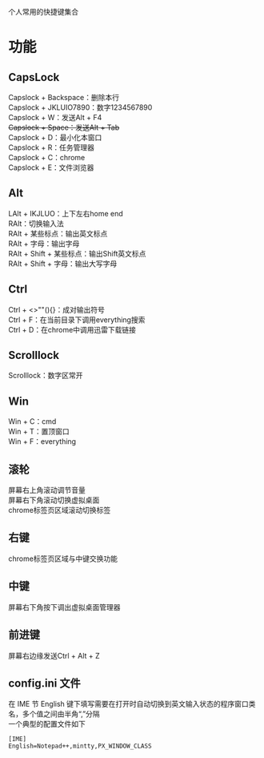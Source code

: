 个人常用的快捷键集合
# 功能
## CapsLock
Capslock + Backspace：删除本行  
Capslock + JKLUIO7890：数字1234567890  
Capslock + W：发送Alt + F4  
~~Capslock + Space：发送Alt + Tab~~    
Capslock + D：最小化本窗口  
Capslock + R：任务管理器  
Capslock + C：chrome  
Capslock + E：文件浏览器  
## Alt
LAlt + IKJLUO：上下左右home end  
RAlt：切换输入法  
RAlt + 某些标点：输出英文标点  
RAlt + 字母：输出字母  
RAlt + Shift + 某些标点：输出Shift英文标点  
RAlt + Shift + 字母：输出大写字母  
## Ctrl
Ctrl + <>""(){}：成对输出符号  
Ctrl + F：在当前目录下调用everything搜索  
Ctrl + D：在chrome中调用迅雷下载链接  
## Scrolllock
Scrolllock：数字区常开  
## Win
Win + C：cmd  
Win + T：置顶窗口  
Win + F：everything  
## 滚轮
屏幕右上角滚动调节音量  
屏幕右下角滚动切换虚拟桌面  
chrome标签页区域滚动切换标签  
## 右键
chrome标签页区域与中键交换功能  
## 中键
屏幕右下角按下调出虚拟桌面管理器  
## 前进键
屏幕右边缘发送Ctrl + Alt + Z
## config.ini 文件
在 IME 节 English 键下填写需要在打开时自动切换到英文输入状态的程序窗口类名，多个值之间由半角“,”分隔  
一个典型的配置文件如下
````
[IME]
English=Notepad++,mintty,PX_WINDOW_CLASS
````
